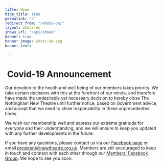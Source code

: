 ```yaml
---
title: Home
hide_title: true
permalink: "/"
redirect_from: "/whats-on/"
layout: whats-on
shows_url: "/api/shows"
banner: true
banner_image: whats-on.jpg
banner_text: 

---
```

<div class="alert alert-danger">
<h1><i class="fa fa-fw fa-info-circle"></i> Covid-19 Announcement</h1>
<p>Our devotion to the health and well being of our members takes priority. We take certain decisions with this at the forefront of our minds, and therefore have made the undesirable yet necessary decision to hereby close The Nottingham New Theatre until further notice, based on Government advice, and accept that we need to show responsibility in these unprecedented times.</p>
<p>We wish our membership well and express our extreme gratitude for everyone and their understanding, and we will ensure to keep you updated with any further developments in the future.</p>  
<p>If you have any questions, please contact us via our <a href="https://facebook.com/{{ site.facebook }}" target="_blank" class="alert-link">Facebook page</a> or email <a href="mailto:president@newtheatre.org.uk" class="alert-link">president@newtheatre.org.uk</a>. Members are still encouraged to keep in touch and connect with each other through our <a href="https://www.facebook.com/groups/NNTmembers2019/" target="_blank" class="alert-link">Members' Facebook Group</a>. We hope to see you soon.</p>  
</div>